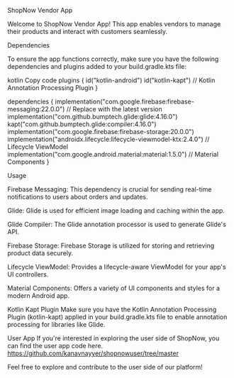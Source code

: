 ShopNow Vendor App

Welcome to ShopNow Vendor App! This app enables vendors to manage their products and interact with customers seamlessly.

Dependencies

To ensure the app functions correctly, make sure you have the following dependencies and plugins added to your build.gradle.kts file:

kotlin
Copy code
plugins {
    id("kotlin-android")
    id("kotlin-kapt") // Kotlin Annotation Processing Plugin
}

dependencies {
    implementation("com.google.firebase:firebase-messaging:22.0.0") // Replace with the latest version
    implementation("com.github.bumptech.glide:glide:4.16.0")
    kapt("com.github.bumptech.glide:compiler:4.16.0")
    implementation("com.google.firebase:firebase-storage:20.0.0")
    implementation("androidx.lifecycle:lifecycle-viewmodel-ktx:2.4.0") // Lifecycle ViewModel
    implementation("com.google.android.material:material:1.5.0") // Material Components
}

Usage

Firebase Messaging: This dependency is crucial for sending real-time notifications to users about orders and updates.

Glide: Glide is used for efficient image loading and caching within the app.

Glide Compiler: The Glide annotation processor is used to generate Glide's API.

Firebase Storage: Firebase Storage is utilized for storing and retrieving product data securely.

Lifecycle ViewModel: Provides a lifecycle-aware ViewModel for your app's UI controllers.

Material Components: Offers a variety of UI components and styles for a modern Android app.


Kotlin Kapt Plugin
Make sure you have the Kotlin Annotation Processing Plugin (kotlin-kapt) applied in your build.gradle.kts file to enable annotation processing for libraries like Glide.

User App
If you're interested in exploring the user side of ShopNow, you can find the user app code here.              https://github.com/kanavnayyer/shopnowuser/tree/master

Feel free to explore and contribute to the user side of our platform!

